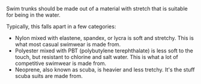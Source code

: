 Swim trunks should be made out of a material with stretch that is suitable for being in the water.

Typically, this falls apart in a few categories:

*   Nylon mixed with elastene, spandex, or lycra is soft and stretchy. This is what most casual swimwear is made from.
*   Polyester mixed with PBT (polybutylene terephthalate) is less soft to the touch, but resistant to chlorine and salt water. This is what a lot of competitive swimwear is made from.
*   Neoprene, also known as scuba, is heavier and less tretchy. It's the stuff scuba suits are made from.
